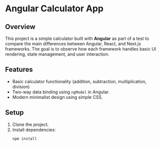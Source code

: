 # Angular Calculator App

## Overview
This project is a simple calculator built with **Angular** as part of a test to compare the main differences between Angular, React, and Next.js frameworks. The goal is to observe how each framework handles basic UI rendering, state management, and user interaction.

## Features
- Basic calculator functionality (addition, subtraction, multiplication, division)
- Two-way data binding using `ngModel` in Angular.
- Modern minimalist design using simple CSS.

## Setup
1. Clone the project.
2. Install dependencies:
   ```bash
   npm install
